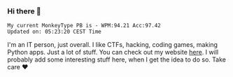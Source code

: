 ### Hi there 👋
<!-- PB START -->
```
My current MonkeyType PB is - WPM:94.21 Acc:97.42
Updated on: 05:23:20 CEST Time
```
<!-- PB END -->
I'm an IT person, just overall. I like CTFs, hacking, coding games, making Python apps. Just a lot of stuff.
You can check out my website [here](https://skill3472.github.io/).
I will probably add some interesting stuff here, when I get the idea to do so. Take care ❤️
